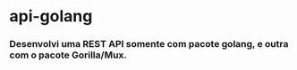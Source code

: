 <h1>api-golang</h1>

<h3>Desenvolvi uma REST API somente com pacote golang, e outra com o pacote Gorilla/Mux.</h3>
